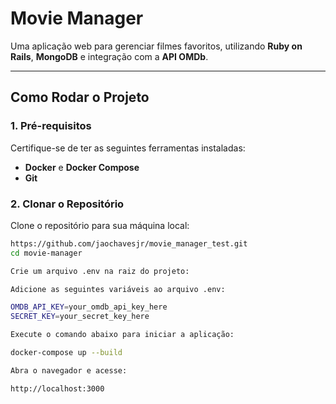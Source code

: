 # **Movie Manager**

Uma aplicação web para gerenciar filmes favoritos, utilizando **Ruby on Rails**, **MongoDB** e integração com a **API OMDb**.

---

## **Como Rodar o Projeto**

### **1. Pré-requisitos**
Certifique-se de ter as seguintes ferramentas instaladas:
- **Docker** e **Docker Compose**
- **Git**

### **2. Clonar o Repositório**
Clone o repositório para sua máquina local:
```bash
https://github.com/jaochavesjr/movie_manager_test.git
cd movie-manager

Crie um arquivo .env na raiz do projeto:

Adicione as seguintes variáveis ao arquivo .env:

OMDB_API_KEY=your_omdb_api_key_here
SECRET_KEY=your_secret_key_here

Execute o comando abaixo para iniciar a aplicação:

docker-compose up --build

Abra o navegador e acesse:

http://localhost:3000
